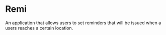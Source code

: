 # Remi
An application that allows users to set reminders that will be issued when a users reaches a certain location.
